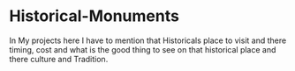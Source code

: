 # Historical-Monuments
In My projects here I have to mention that Historicals place to visit and there timing, cost and what is the good thing to see on that historical place and there culture and Tradition.  
